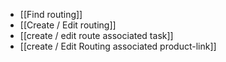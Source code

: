 - [[Find routing]]
- [[Create / Edit routing]]
- [[create / edit route associated task]]
- [[create / Edit Routing associated product-link]]